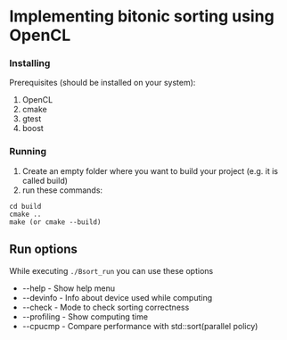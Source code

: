 # Implementing bitonic sorting using OpenCL

### Installing 
Prerequisites (should be installed on your system):
1) OpenCL 
2) cmake 
3) gtest 
4) boost 

### Running
1. Create an empty folder where you want to build your project (e.g. it is called build)
2. run these commands:

```
cd build
cmake .. 
make (or cmake --build)
```

## Run options
While executing `./Bsort_run` you can use these options
* --help - Show help menu
* --devinfo - Info about device used while computing
* --check - Mode to check sorting correctness
* --profiling - Show computing time 
* --cpucmp - Compare performance with std::sort(parallel policy)